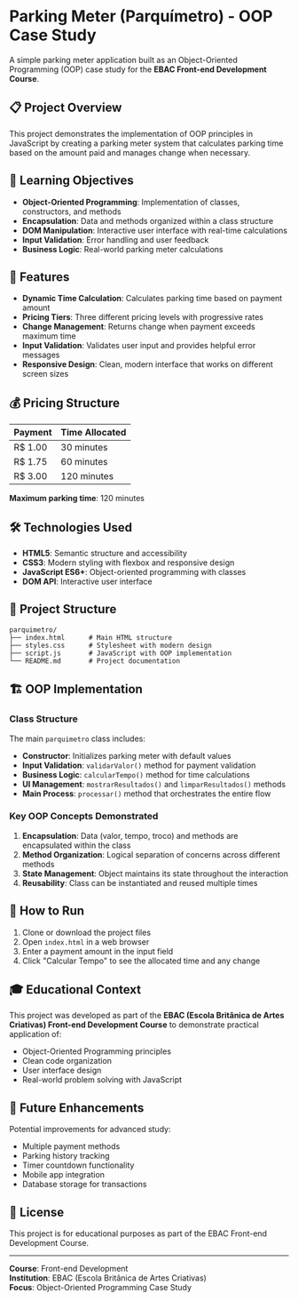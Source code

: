 # Parking Meter (Parquímetro) - OOP Case Study

A simple parking meter application built as an Object-Oriented Programming (OOP) case study for the **EBAC Front-end Development Course**.

## 📋 Project Overview

This project demonstrates the implementation of OOP principles in JavaScript by creating a parking meter system that calculates parking time based on the amount paid and manages change when necessary.

## 🎯 Learning Objectives

- **Object-Oriented Programming**: Implementation of classes, constructors, and methods
- **Encapsulation**: Data and methods organized within a class structure
- **DOM Manipulation**: Interactive user interface with real-time calculations
- **Input Validation**: Error handling and user feedback
- **Business Logic**: Real-world parking meter calculations

## 🚀 Features

- **Dynamic Time Calculation**: Calculates parking time based on payment amount
- **Pricing Tiers**: Three different pricing levels with progressive rates
- **Change Management**: Returns change when payment exceeds maximum time
- **Input Validation**: Validates user input and provides helpful error messages
- **Responsive Design**: Clean, modern interface that works on different screen sizes

## 💰 Pricing Structure

| Payment | Time Allocated |
| ------- | -------------- |
| R$ 1.00 | 30 minutes     |
| R$ 1.75 | 60 minutes     |
| R$ 3.00 | 120 minutes    |

**Maximum parking time**: 120 minutes

## 🛠 Technologies Used

- **HTML5**: Semantic structure and accessibility
- **CSS3**: Modern styling with flexbox and responsive design
- **JavaScript ES6+**: Object-oriented programming with classes
- **DOM API**: Interactive user interface

## 📁 Project Structure

```
parquimetro/
├── index.html      # Main HTML structure
├── styles.css      # Stylesheet with modern design
├── script.js       # JavaScript with OOP implementation
└── README.md       # Project documentation
```

## 🏗 OOP Implementation

### Class Structure

The main `parquimetro` class includes:

- **Constructor**: Initializes parking meter with default values
- **Input Validation**: `validarValor()` method for payment validation
- **Business Logic**: `calcularTempo()` method for time calculations
- **UI Management**: `mostrarResultados()` and `limparResultados()` methods
- **Main Process**: `processar()` method that orchestrates the entire flow

### Key OOP Concepts Demonstrated

1. **Encapsulation**: Data (valor, tempo, troco) and methods are encapsulated within the class
2. **Method Organization**: Logical separation of concerns across different methods
3. **State Management**: Object maintains its state throughout the interaction
4. **Reusability**: Class can be instantiated and reused multiple times

## 🚀 How to Run

1. Clone or download the project files
2. Open `index.html` in a web browser
3. Enter a payment amount in the input field
4. Click "Calcular Tempo" to see the allocated time and any change

## 🎓 Educational Context

This project was developed as part of the **EBAC (Escola Britânica de Artes Criativas) Front-end Development Course** to demonstrate practical application of:

- Object-Oriented Programming principles
- Clean code organization
- User interface design
- Real-world problem solving with JavaScript

## 🔧 Future Enhancements

Potential improvements for advanced study:

- Multiple payment methods
- Parking history tracking
- Timer countdown functionality
- Mobile app integration
- Database storage for transactions

## 📝 License

This project is for educational purposes as part of the EBAC Front-end Development Course.

---

**Course**: Front-end Development  
**Institution**: EBAC (Escola Britânica de Artes Criativas)  
**Focus**: Object-Oriented Programming Case Study
